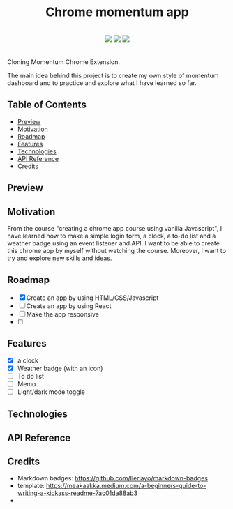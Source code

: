 <h1 align="center">Chrome momentum app </h1><br />
<div align="center">
  <img src="https://img.shields.io/badge/html5-%23E34F26.svg?style=for-the-badge&logo=html5&logoColor=white" />
  <img src="https://img.shields.io/badge/css3-%231572B6.svg?style=for-the-badge&logo=css3&logoColor=white" />
  <img src="https://img.shields.io/badge/javascript-%23323330.svg?style=for-the-badge&logo=javascript&logoColor=%23F7DF1E" />
</div>
<br />
<br />
Cloning Momentum Chrome Extension. 

The main idea behind this project is to create my own style of momentum dashboard and to practice and explore what I have learned so far. 




## Table of Contents
- [Preview](#preview)
- [Motivation](#motivation)
- [Roadmap](#roadmap)
- [Features](#features)
- [Technologies](#technologies)
- [API Reference](#API-reference)
- [Credits](#credits)

## Preview







## Motivation

From the course "creating a chrome app course using vanilla Javascript", I have learned how to make a simple login form, a clock, a to-do list and a weather badge using an event listener and API. 
I want to be able to create this chrome app by myself without watching the course. Moreover, I want to try and explore new skills and ideas.



## Roadmap

- [x]  Create an app by using HTML/CSS/Javascript
- [ ]  Create an app by using React
- [ ]  Make the app responsive
- [ ]  



## Features

- [x]  a clock
- [x]  Weather badge (with an icon)
- [ ]  To do list 
- [ ]  Memo
- [ ]  Light/dark mode toggle

## Technologies



## API Reference

## Credits

- Markdown badges: https://github.com/Ileriayo/markdown-badges
- template: https://meakaakka.medium.com/a-beginners-guide-to-writing-a-kickass-readme-7ac01da88ab3
- 
